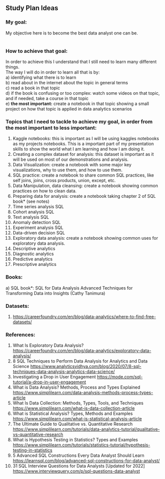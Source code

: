 ## Study Plan Ideas

### My goal:
My objective here is to become the best data analyst one can be. <br>
<br>
### How to achieve that goal:<br>
In order to achieve this I understand that I still need to learn many different things. <br>
The way I will do in order to learn all that is by:<br>
  a) identifying what there is to learn<br>
  b) read about in the internet about the topic in general terms<br>
  c) read a book in that topic<br>
  d) if the book is confusing or too complex: watch some videos on that topic, and if needed, take a course in that topic<br>
  e) **the most important:** create a notebook in that topic showing a small project on how that topic is applied in data analytics scenarios<br>

### Topics that I need to tackle to achieve my goal, in order from the most important to less important:
  1) Kaggle notebooks: this is important as I will be using kaggles notebooks as my projects notebooks. This is a important part of my presentation skills to show the world what I am learning and how I am doing it.
  2) Creating a complex dataset for analysis: this dataset is important as it will be used on most of our demonstrations and analysis.
  3) Data Visualization: create a notebook with some major key visualizations, why to use them, and how to use them.
  4) SQL practice: create a notebook to share common SQL practices, like self joins, joins, cross products, union, except, etc.
  5) Data Manipulation, data cleansing: create a notebook showing common practices on how to clean data.
  6) Preparing data for analysis: create a notebook taking chapter 2 of SQL book* (see notes)
  7) Time series analysis SQL
  9) Cohort analysis SQL
  10) Text analysis SQL
  11) Anomaly detection SQL
  12) Experiment analysis SQL
  13) Data-driven decision SQL
  14) Exploratory data analysis: create a notebook showing common uses for exploratory data analysis.
  15) Descriptive analytics
  16) Diagnostic analytics
  17) Predictive analytics 
  18) Prescriptive analytics


### Books:
  a) SQL book*: SQL for Data Analysis Advanced Techniques for Transforming Data into Insights (Cathy Tanimura)
  
 ### Datasets:
  1) https://careerfoundry.com/en/blog/data-analytics/where-to-find-free-datasets/

### References: 
  1) What Is Exploratory Data Analysis? https://careerfoundry.com/en/blog/data-analytics/exploratory-data-analysis/
  2) 8 SQL Techniques to Perform Data Analysis for Analytics and Data Science https://www.analyticsvidhya.com/blog/2020/07/8-sql-techniques-data-analysis-analytics-data-science/
  3) Investigating a Drop in User Engagement https://mode.com/sql-tutorial/a-drop-in-user-engagement
  4) What is Data Analysis? Methods, Process and Types Explained https://www.simplilearn.com/data-analysis-methods-process-types-article
  5) What Is Data Collection: Methods, Types, Tools, and Techniques https://www.simplilearn.com/what-is-data-collection-article
  6) What is Statistical Analysis? Types, Methods and Examples https://www.simplilearn.com/what-is-statistical-analysis-article
  7) The Ultimate Guide to Qualitative vs. Quantitative Research https://www.simplilearn.com/tutorials/data-analytics-tutorial/qualitative-vs-quantitative-research
  8) What is Hypothesis Testing in Statistics? Types and Examples https://www.simplilearn.com/tutorials/statistics-tutorial/hypothesis-testing-in-statistics
  9) 5 Advanced SQL Constructions Every Data Analyst Should Learn https://learnsql.com/blog/advanced-sql-constructions-for-data-analyst/
  10) 31 SQL Interview Questions for Data Analysts [Updated for 2022] https://www.interviewquery.com/p/sql-questions-data-analyst

